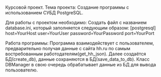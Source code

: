 Курсовой проект. 
Тема проекта: Создание программы с использованием СУБД PostgreSQL.

Для работы с проектом необходимо:
Создать файл с названием database.ini, который заполняется следующим образом:
[postgresql]
host=YourHost
user=YourUser
password=YourPassword
port=YourPort

Работа программы:
Программа взаимодействует с пользователем, предварительно получая данные с сайта hh.ru 
по самым востребованным работодателям(get_hh_json).
Далее создаётся БД(create_db), данные сохраняются в БД(save_data_to_db).
Класс DBManager в свою очередь обрабатывает данные из БД для вывода пользователю.